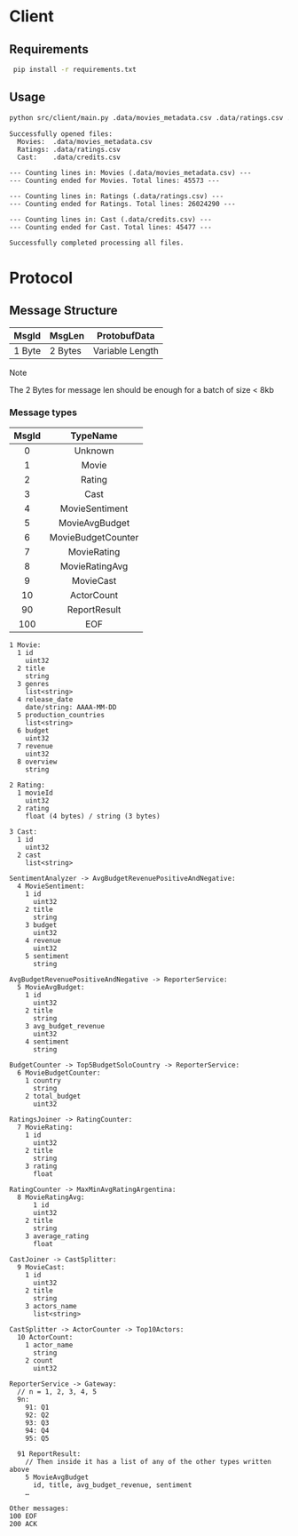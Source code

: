 # Client

## Requirements

```bash
 pip install -r requirements.txt
```

## Usage

```bash
python src/client/main.py .data/movies_metadata.csv .data/ratings.csv .data/credits.csv
```

```
Successfully opened files:
  Movies:  .data/movies_metadata.csv
  Ratings: .data/ratings.csv
  Cast:    .data/credits.csv

--- Counting lines in: Movies (.data/movies_metadata.csv) ---
--- Counting ended for Movies. Total lines: 45573 ---

--- Counting lines in: Ratings (.data/ratings.csv) ---
--- Counting ended for Ratings. Total lines: 26024290 ---

--- Counting lines in: Cast (.data/credits.csv) ---
--- Counting ended for Cast. Total lines: 45477 ---

Successfully completed processing all files.
```

# Protocol

## Message Structure

| MsgId  | MsgLen  | ProtobufData    |
| ------ | ------- | --------------- |
| 1 Byte | 2 Bytes | Variable Length |

> [!Note]
> The 2 Bytes for message len should be enough for a batch of size < 8kb

### Message types

| MsgId |      TypeName      |
| :---: | :----------------: |
|   0   |      Unknown       |
|   1   |       Movie        |
|   2   |       Rating       |
|   3   |        Cast        |
|   4   |   MovieSentiment   |
|   5   |   MovieAvgBudget   |
|   6   | MovieBudgetCounter |
|   7   |    MovieRating     |
|   8   |   MovieRatingAvg   |
|   9   |     MovieCast      |
|  10   |     ActorCount     |
|  90   |    ReportResult    |
|  100  |        EOF         |

```
1 Movie:
  1 id
    uint32
  2 title
    string
  3 genres
    list<string>
  4 release_date
    date/string: AAAA-MM-DD
  5 production_countries
    list<string>
  6 budget
    uint32
  7 revenue
    uint32
  8 overview
    string

2 Rating:
  1 movieId
    uint32
  2 rating
    float (4 bytes) / string (3 bytes)

3 Cast:
  1 id
    uint32
  2 cast
    list<string>

SentimentAnalyzer -> AvgBudgetRevenuePositiveAndNegative:
  4 MovieSentiment:
    1 id
      uint32
    2 title
      string
    3 budget
      uint32
    4 revenue
      uint32
    5 sentiment
      string

AvgBudgetRevenuePositiveAndNegative -> ReporterService:
  5 MovieAvgBudget:
    1 id
      uint32
    2 title
      string
    3 avg_budget_revenue
      uint32
    4 sentiment
      string

BudgetCounter -> Top5BudgetSoloCountry -> ReporterService:
  6 MovieBudgetCounter:
    1 country
      string
    2 total_budget
      uint32

RatingsJoiner -> RatingCounter:
  7 MovieRating:
    1 id
      uint32
    2 title
      string
    3 rating
      float

RatingCounter -> MaxMinAvgRatingArgentina:
  8 MovieRatingAvg:
	  1 id
      uint32
    2 title
      string
    3 average_rating
      float

CastJoiner -> CastSplitter:
  9 MovieCast:
    1 id
      uint32
    2 title
      string
    3 actors_name
      list<string>

CastSplitter -> ActorCounter -> Top10Actors:
  10 ActorCount:
    1 actor_name
      string
    2 count
      uint32

ReporterService -> Gateway:
  // n = 1, 2, 3, 4, 5
  9n:
    91: Q1
    92: Q2
    93: Q3
    94: Q4
    95: Q5

  91 ReportResult:
    // Then inside it has a list of any of the other types written above
    5 MovieAvgBudget
      id, title, avg_budget_revenue, sentiment
    …

Other messages:
100 EOF
200 ACK

```
